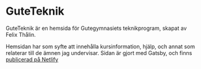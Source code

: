 # GuteTeknik

GuteTeknik är en hemsida för Gutegymnasiets teknikprogram, skapat av Felix Thålin.

Hemsidan har som syfte att innehålla kursinformation, hjälp, och annat som relaterar till de ämnen jag undervisar. Sidan är gjort med Gatsby, och finns [publicerad på Netlify](guteteknik.netlify.com)
